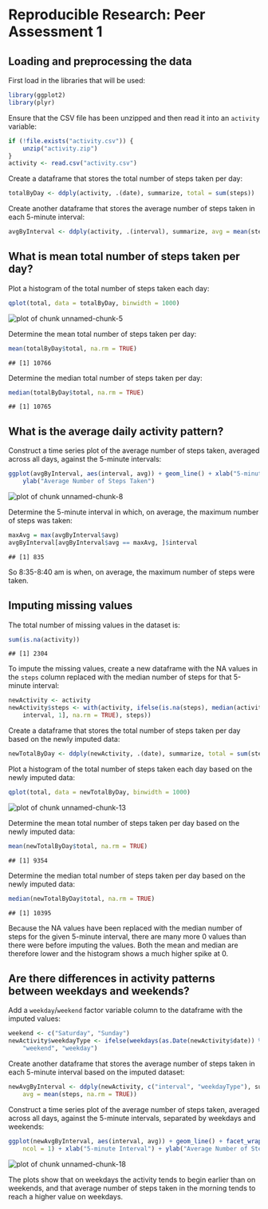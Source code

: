 # Reproducible Research: Peer Assessment 1


## Loading and preprocessing the data

First load in the libraries that will be used:


```r
library(ggplot2)
library(plyr)
```


Ensure that the CSV file has been unzipped and then read it into an `activity`
variable:


```r
if (!file.exists("activity.csv")) {
    unzip("activity.zip")
}
activity <- read.csv("activity.csv")
```


Create a dataframe that stores the total number of steps taken per day:


```r
totalByDay <- ddply(activity, .(date), summarize, total = sum(steps))
```


Create another dataframe that stores the average number of steps taken in each 
5-minute interval:


```r
avgByInterval <- ddply(activity, .(interval), summarize, avg = mean(steps, na.rm = TRUE))
```


## What is mean total number of steps taken per day?

Plot a histogram of the total number of steps taken each day:


```r
qplot(total, data = totalByDay, binwidth = 1000)
```

![plot of chunk unnamed-chunk-5](figure/unnamed-chunk-5.png) 


Determine the mean total number of steps taken per day:


```r
mean(totalByDay$total, na.rm = TRUE)
```

```
## [1] 10766
```


Determine the median total number of steps taken per day:


```r
median(totalByDay$total, na.rm = TRUE)
```

```
## [1] 10765
```


## What is the average daily activity pattern?

Construct a time series plot of the average number of steps taken, averaged 
across all days, against the 5-minute intervals:


```r
ggplot(avgByInterval, aes(interval, avg)) + geom_line() + xlab("5-minute Interval") + 
    ylab("Average Number of Steps Taken")
```

![plot of chunk unnamed-chunk-8](figure/unnamed-chunk-8.png) 


Determine the 5-minute interval in which, on average, the maximum number of 
steps was taken:


```r
maxAvg = max(avgByInterval$avg)
avgByInterval[avgByInterval$avg == maxAvg, ]$interval
```

```
## [1] 835
```


So 8:35-8:40 am is when, on average, the maximum number of steps were taken.

## Imputing missing values

The total number of missing values in the dataset is:


```r
sum(is.na(activity))
```

```
## [1] 2304
```


To impute the missing values, create a new dataframe with the NA values in the 
`steps` column replaced with the median number of steps for that 5-minute 
interval:


```r
newActivity <- activity
newActivity$steps <- with(activity, ifelse(is.na(steps), median(activity[activity$interval == 
    interval, 1], na.rm = TRUE), steps))
```


Create a dataframe that stores the total number of steps taken per day based
on the newly imputed data:


```r
newTotalByDay <- ddply(newActivity, .(date), summarize, total = sum(steps))
```


Plot a histogram of the total number of steps taken each day based
on the newly imputed data:


```r
qplot(total, data = newTotalByDay, binwidth = 1000)
```

![plot of chunk unnamed-chunk-13](figure/unnamed-chunk-13.png) 


Determine the mean total number of steps taken per day based
on the newly imputed data:


```r
mean(newTotalByDay$total, na.rm = TRUE)
```

```
## [1] 9354
```


Determine the median total number of steps taken per day based
on the newly imputed data:


```r
median(newTotalByDay$total, na.rm = TRUE)
```

```
## [1] 10395
```


Because the NA values have been replaced with the median number of steps for 
the given 5-minute interval, there are many more 0 values than there were 
before imputing the values. Both the mean and median are therefore lower and 
the histogram shows a much higher spike at 0.

## Are there differences in activity patterns between weekdays and weekends?

Add a `weekday`/`weekend` factor variable column to the dataframe with the 
imputed values:


```r
weekend <- c("Saturday", "Sunday")
newActivity$weekdayType <- ifelse(weekdays(as.Date(newActivity$date)) %in% weekend, 
    "weekend", "weekday")
```


Create another dataframe that stores the average number of steps taken in each 
5-minute interval based on the imputed dataset:


```r
newAvgByInterval <- ddply(newActivity, c("interval", "weekdayType"), summarize, 
    avg = mean(steps, na.rm = TRUE))
```


Construct a time series plot of the average number of steps taken, averaged 
across all days, against the 5-minute intervals, separated by weekdays and
weekends:


```r
ggplot(newAvgByInterval, aes(interval, avg)) + geom_line() + facet_wrap(~weekdayType, 
    ncol = 1) + xlab("5-minute Interval") + ylab("Average Number of Steps Taken")
```

![plot of chunk unnamed-chunk-18](figure/unnamed-chunk-18.png) 


The plots show that on weekdays the activity tends to begin earlier than on 
weekends, and that average number of steps taken in the morning tends to reach 
a higher value on weekdays.
